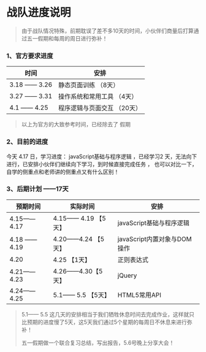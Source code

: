 # 战队进度说明

> 由于战队情况特殊，前期耽误了差不多10天的时间，小伙伴们商量后打算通过五一假期和每周的周日进行弥补！

### 1、官方要求进度

| 时间         | 安排                         |
| ------------ | ---------------------------- |
| 3.18 —— 3.26 | 静态页面训练 （8天）         |
| 3.27 —— 3.31 | 操作系统和常用工具 （4天）   |
| 4.1 —— 4.25  | 程序逻辑与页面交互  （20天） |

> 以上为官方的大致参考时间，已经除去了 假期

### 2、目前的进度

今天 4.17 日，学习进度： javaScript基础与程序逻辑 ，已经学习2 天，无法向下进行，已安排小伙伴们继续向下学习，到时候直接完成任务 ， 也可以对比一下，自学的侧重点和老师讲的侧重点又有什么区别！

### 3、后期计划 ——17天 
| 预期时间    |实际时间 |安排                        |
| ----------- |---- |--------------------------- |
| 4.15——4.17 | 4.15—— 4.19      【5天】 | javaScript基础与程序逻辑    |
| 4.18 ——4.19 | 4.20——4.24  【5天】 | javaScript内置对象与DOM操作 |
| 4.20        | 4.25     【1天】 | 正则表达式                  |
| 4.21——4.23  | 4.26——4.30【5天】 | jQuery                      |
| 4.24——4.25  | 5.1—— 5.5  【5天】 | HTML5常用API                |

> 5.1—— 5.5  这几天的安排相当于我们牺牲休息时间去完成作业，这样就只比预期的进度慢了5天，这5天我们通过5个星期的每周日不休息来进行弥补！
>
> 五一假期做一个联合复习总结，写出报告，5.6号晚上分享大会！



